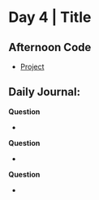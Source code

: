 # Day 4 | Title

## Afternoon Code
+ [Project](link)

## Daily Journal:

**Question**

+ 

**Question**

+ 

**Question**

+ 